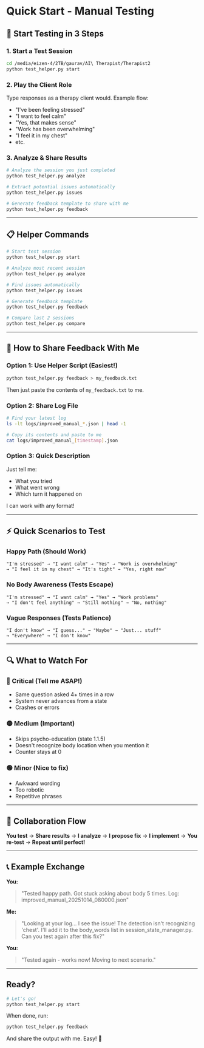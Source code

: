 # Quick Start - Manual Testing

## 🚀 Start Testing in 3 Steps

### 1. Start a Test Session
```bash
cd /media/eizen-4/2TB/gaurav/AI\ Therapist/Therapist2
python test_helper.py start
```

### 2. Play the Client Role
Type responses as a therapy client would. Example flow:
- "I've been feeling stressed"
- "I want to feel calm"
- "Yes, that makes sense"
- "Work has been overwhelming"
- "I feel it in my chest"
- etc.

### 3. Analyze & Share Results
```bash
# Analyze the session you just completed
python test_helper.py analyze

# Extract potential issues automatically
python test_helper.py issues

# Generate feedback template to share with me
python test_helper.py feedback
```

---

## 📋 Helper Commands

```bash
# Start test session
python test_helper.py start

# Analyze most recent session
python test_helper.py analyze

# Find issues automatically
python test_helper.py issues

# Generate feedback template
python test_helper.py feedback

# Compare last 2 sessions
python test_helper.py compare
```

---

## 💬 How to Share Feedback With Me

### Option 1: Use Helper Script (Easiest!)
```bash
python test_helper.py feedback > my_feedback.txt
```
Then just paste the contents of `my_feedback.txt` to me.

### Option 2: Share Log File
```bash
# Find your latest log
ls -lt logs/improved_manual_*.json | head -1

# Copy its contents and paste to me
cat logs/improved_manual_[timestamp].json
```

### Option 3: Quick Description
Just tell me:
- What you tried
- What went wrong
- Which turn it happened on

I can work with any format!

---

## ⚡ Quick Scenarios to Test

### Happy Path (Should Work)
```
"I'm stressed" → "I want calm" → "Yes" → "Work is overwhelming"
→ "I feel it in my chest" → "It's tight" → "Yes, right now"
```

### No Body Awareness (Tests Escape)
```
"I'm stressed" → "I want calm" → "Yes" → "Work problems"
→ "I don't feel anything" → "Still nothing" → "No, nothing"
```

### Vague Responses (Tests Patience)
```
"I don't know" → "I guess..." → "Maybe" → "Just... stuff"
→ "Everywhere" → "I don't know"
```

---

## 🔍 What to Watch For

### 🔴 Critical (Tell me ASAP!)
- Same question asked 4+ times in a row
- System never advances from a state
- Crashes or errors

### 🟡 Medium (Important)
- Skips psycho-education (state 1.1.5)
- Doesn't recognize body location when you mention it
- Counter stays at 0

### 🟢 Minor (Nice to fix)
- Awkward wording
- Too robotic
- Repetitive phrases

---

## 🤝 Collaboration Flow

**You test** → **Share results** → **I analyze** → **I propose fix** → **I implement** → **You re-test** → **Repeat until perfect!**

---

## 📞 Example Exchange

**You:**
> "Tested happy path. Got stuck asking about body 5 times. Log: improved_manual_20251014_080000.json"

**Me:**
> "Looking at your log... I see the issue! The detection isn't recognizing 'chest'. I'll add it to the body_words list in session_state_manager.py. Can you test again after this fix?"

**You:**
> "Tested again - works now! Moving to next scenario."

---

## Ready?

```bash
# Let's go!
python test_helper.py start
```

When done, run:
```bash
python test_helper.py feedback
```

And share the output with me. Easy! 🎉
